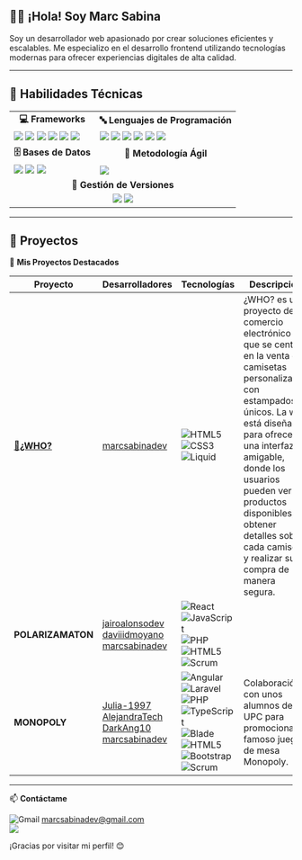 ## 👨‍💻 ¡Hola! Soy Marc Sabina

Soy un desarrollador web apasionado por crear soluciones eficientes y escalables. 
Me especializo en el desarrollo frontend utilizando tecnologías modernas para ofrecer experiencias digitales de alta calidad.

---

## 🚀 Habilidades Técnicas

<div align="center">
  <table>
    <tr>
      <td align="center"><b>💻 Frameworks</b></td>
      <td align="center"><b>🔤 Lenguajes de Programación</b></td>
    </tr>
    <tr>
      <td>
        <img src="https://img.shields.io/badge/-Angular-DD0031?style=flat&logo=angular&logoColor=white"/> 
        <img src="https://img.shields.io/badge/-Astro-FF5D01?style=flat&logo=astro&logoColor=white"/> 
        <img src="https://img.shields.io/badge/-React-61DAFB?style=flat&logo=react&logoColor=black"/> 
        <img src="https://img.shields.io/badge/-Laravel-FF2D20?style=flat&logo=laravel&logoColor=white"/>
        <img src="https://img.shields.io/badge/-Bootstrap-7952B3?style=flat&logo=bootstrap&logoColor=white"/> 
        <img src="https://img.shields.io/badge/-Tailwind-38B2AC?style=flat&logo=tailwind-css&logoColor=white"/> 
      </td>
      <td>
        <img src="https://img.shields.io/badge/-HTML5-E34F26?style=flat&logo=html5&logoColor=white"/> 
        <img src="https://img.shields.io/badge/-CSS3-1572B6?style=flat&logo=css3&logoColor=white"/> 
        <img src="https://img.shields.io/badge/-JavaScript-F7DF1E?style=flat&logo=javascript&logoColor=black"/> 
        <img src="https://img.shields.io/badge/-PHP-777BB4?style=flat&logo=php&logoColor=white"/> 
        <img src="https://img.shields.io/badge/-Java-007396?style=flat&logo=java&logoColor=white"/> 
        <img src="https://img.shields.io/badge/-Liquid-FF4500?style=flat&logo=shopify&logoColor=white"/> 
      </td>
    </tr>
    <tr>
      <td align="center"><b>🗄 Bases de Datos</b></td>
      <td align="center"><b>📌 Metodología Ágil</b></td>
    </tr>
    <tr>
      <td>
        <img src="https://img.shields.io/badge/-SQL-003B57?style=flat"/> 
        <img src="https://img.shields.io/badge/-MySQL-4479A1?style=flat&logo=mysql&logoColor=white"/> 
        <img src="https://img.shields.io/badge/-Oracle-F80000?style=flat&logo=oracle&logoColor=white"/> 
      </td>
      <td>
        <img src="https://img.shields.io/badge/-Scrum-6DB33F?style=flat&logo=scrumalliance&logoColor=white"/> 
      </td>
    </tr>
    <tr>
      <td align="center" colspan="2"><b>🔧 Gestión de Versiones</b></td>
    </tr>
    <tr>
      <td align="center" colspan="2">
        <img src="https://img.shields.io/badge/-Git-F05032?style=flat&logo=git&logoColor=white"/> 
        <img src="https://img.shields.io/badge/-GitHub-181717?style=flat&logo=github&logoColor=white"/> 
      </td>
    </tr>
  </table>
</div>

---

## 💼 Proyectos

🚀 **Mis Proyectos Destacados**

<div align="center">
  
| Proyecto | Desarrolladores | Tecnologías | Descripción | Enlace |
|----------|-----------------|-------------|-------------|--------|
| **[🔗¿WHO?](https://whospain.com)** | [marcsabinadev](https://github.com/marcsabinadev) | ![HTML5](https://img.shields.io/badge/-HTML5-E34F26?style=flat&logo=html5&logoColor=white) ![CSS3](https://img.shields.io/badge/-CSS3-1572B6?style=flat&logo=css3&logoColor=white) ![Liquid](https://img.shields.io/badge/-Liquid-FF4500?style=flat&logo=shopify&logoColor=white) | ¿WHO? es una proyecto de comercio electrónico que se centra en la venta de camisetas personalizadas con estampados únicos. La web está diseñada para ofrecer una interfaz amigable, donde los usuarios pueden ver los productos disponibles, obtener detalles sobre cada camiseta, y realizar su compra de manera segura. | [🔗 Ver Repositorio](https://github.com/marcsabinadev/who-dev) |
| **POLARIZAMATON** | [jairoalonsodev](https://github.com/jairoalonsodev) <br> [daviiidmoyano](https://github.com/daviiidmoyano) <br> [marcsabinadev](https://github.com/marcsabinadev) | ![React](https://img.shields.io/badge/-React-61DAFB?style=flat&logo=react&logoColor=black) ![JavaScript](https://img.shields.io/badge/-JavaScript-F7DF1E?style=flat&logo=javascript&logoColor=black) ![PHP](https://img.shields.io/badge/-PHP-777BB4?style=flat&logo=php&logoColor=white) ![HTML5](https://img.shields.io/badge/-HTML5-E34F26?style=flat&logo=html5&logoColor=white) ![Scrum](https://img.shields.io/badge/-Scrum-6DB33F?style=flat&logo=scrumalliance&logoColor=white) |  | [🔗 Ver Repositorio](https://github.com/marcsabinadev/polarizamaton) |
| **MONOPOLY** | [Julia-1997]( https://github.com/Julia-1997) <br> [AlejandraTech](https://github.com/AlejandraTech) <br> [DarkAng10](https://github.com/DarkAng10) <br> [marcsabinadev](https://github.com/marcsabinadev) | ![Angular](https://img.shields.io/badge/-Angular-DD0031?style=flat&logo=angular&logoColor=white) ![Laravel](https://img.shields.io/badge/-Laravel-FF2D20?style=flat&logo=laravel&logoColor=white) ![PHP](https://img.shields.io/badge/-PHP-777BB4?style=flat&logo=php&logoColor=white) ![TypeScript](https://img.shields.io/badge/-TypeScript-3178C6?style=flat&logo=typescript&logoColor=white) ![Blade](https://img.shields.io/badge/-Blade-FF2D20?style=flat&logo=laravel&logoColor=white) ![HTML5](https://img.shields.io/badge/-HTML5-E34F26?style=flat&logo=html5&logoColor=white) ![Bootstrap](https://img.shields.io/badge/-Bootstrap-7952B3?style=flat&logo=bootstrap&logoColor=white) ![Scrum](https://img.shields.io/badge/-Scrum-6DB33F?style=flat&logo=scrumalliance&logoColor=white) | Colaboración con unos alumnos de la UPC para promocionar el famoso juego de mesa Monopoly. | [🔗 Ver Repositorio](https://github.com/marcsabinadev/monopoly) |

</div>

---

📫 **Contáctame** 

![Gmail](https://img.shields.io/badge/-Gmail-D14836?style=flat&logo=gmail&logoColor=white) [marcsabinadev@gmail.com](mailto:marcsabinadev@gmail.com)  
<a href="https://www.linkedin.com/feed/?nis=true"><img src="https://img.shields.io/badge/-LinkedIn-0077B5?style=flat&logo=linkedin&logoColor=white"></a>

¡Gracias por visitar mi perfil! 😊
